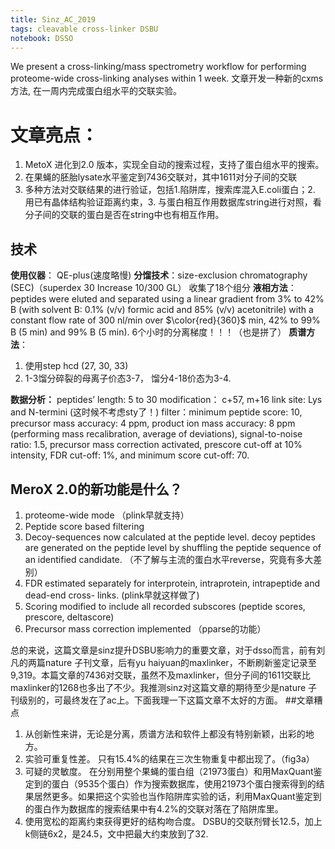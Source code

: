 ```yaml
---
title: Sinz_AC_2019
tags: cleavable cross-linker DSBU
notebook: DSSO
---
```

We present a cross-linking/mass spectrometry
workflow for performing proteome-wide cross-linking analyses
within 1 week.
文章开发一种新的cxms方法, 在一周内完成蛋白组水平的交联实验。
#  文章亮点：
1. MetoX 进化到2.0 版本，实现全自动的搜索过程，支持了蛋白组水平的搜索。
2. 在果蝇的胚胎lysate水平鉴定到7436交联对，其中1611对分子间的交联
3. 多种方法对交联结果的进行验证，包括1.陷阱库，搜索库混入E.coli蛋白；2. 用已有晶体结构验证距离约束，3. 与蛋白相互作用数据库string进行对照，看分子间的交联的蛋白是否在string中也有相互作用。

## 技术
**使用仪器**： QE-plus(速度略慢)
**分馏技术**：size-exclusion chromatography (SEC)（superdex 30 Increase 10/300 GL）
收集了18个组分
**液相方法**：peptides were eluted
and separated using a linear gradient from 3% to 42% B (with solvent B: 0.1% (v/v) formic acid and 85% (v/v) acetonitrile) with a constant flow rate of 300 nl/min over $\color{red}{360}$ min, 42% to 99% B (5 min) and 99% B (5 min).
6个小时的分离梯度！！！（也是拼了）
**质谱方法**：
1. 使用step hcd (27, 30, 33)
2. 1-3馏分碎裂的母离子价态3-7， 馏分4-18价态为3-4.

**数据分析：**
peptides’ length: 5 to 30
modification： c+57, m+16
link site: Lys and N-termini (这时候不考虑sty了！)
filter：minimum peptide score: 10, precursor mass accuracy: 4 ppm, product ion mass accuracy: 8 ppm (performing mass recalibration, average of deviations), signal-to-noise ratio: 1.5, precursor mass correction activated, prescore cut-off at 10% intensity, FDR cut-off: 1%, and minimum score cut-off: 70.

## MeroX 2.0的新功能是什么？
1. proteome-wide mode （plink早就支持）
2. Peptide score based filtering
3. Decoy-sequences now calculated at the peptide level. decoy peptides are generated on the peptide level by shuffling the peptide sequence of an identified candidate. （不了解与主流的蛋白水平reverse，究竟有多大差别）
4. FDR estimated separately for interprotein, intraprotein, intrapeptide and dead-end cross-
links. (plink早就这样做了)
5. Scoring modified to include all recorded subscores (peptide scores, prescore, deltascore)
6. Precursor mass correction implemented （pparse的功能）

总的来说，这篇文章是sinz提升DSBU影响力的重要文章，对于dsso而言，前有刘凡的两篇nature 子刊文章，后有yu haiyuan的maxlinker，不断刷新鉴定记录至9,319。本篇文章的7436对交联，虽然不及maxlinker，但分子间的1611交联比maxlinker的1268也多出了不少。我推测sinz对这篇文章的期待至少是nature 子刊级别的，可最终发在了ac上。下面我理一下这篇文章不太好的方面。
##文章糟点
1. 从创新性来讲，无论是分离，质谱方法和软件上都没有特别新颖，出彩的地方。
2. 实验可重复性差。  只有15.4%的结果在三次生物重复中都出现了。（fig3a）
3. 可疑的灵敏度。 在分别用整个果蝇的蛋白组（21973蛋白）和用MaxQuant鉴定到的蛋白（9535个蛋白）作为搜索数据库，使用21973个蛋白搜索得到的结果居然更多。如果把这个实验也当作陷阱库实验的话，利用MaxQuant鉴定到的蛋白作为数据库的搜索结果中有4.2%的交联对落在了陷阱库里。
4. 使用宽松的距离约束获得更好的结构吻合度。 DSBU的交联剂臂长12.5，加上k侧链6x2，是24.5，文中把最大约束放到了32.

